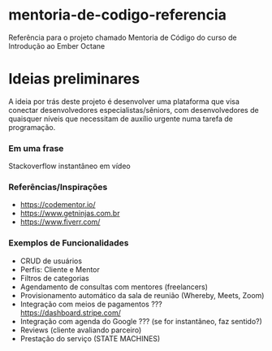 # mentoria-de-codigo-referencia
Referência para o projeto chamado Mentoria de Código do curso de Introdução ao Ember Octane

# Ideias preliminares
A ideia por trás deste projeto é desenvolver uma plataforma que visa conectar desenvolvedores especialistas/sêniors, com desenvolvedores de quaisquer níveis que necessitam de auxílio urgente numa tarefa de programação.

### Em uma frase
Stackoverflow instantâneo em vídeo 

### Referências/Inspirações
* https://codementor.io/
* https://www.getninjas.com.br
* https://www.fiverr.com/

### Exemplos de Funcionalidades
* CRUD de usuários
* Perfis: Cliente e Mentor
* Filtros de categorias
* Agendamento de consultas com mentores (freelancers)
* Provisionamento automático da sala de reunião (Whereby, Meets, Zoom)
* Integração com meios de pagamentos ??? https://dashboard.stripe.com/ 
* Integração com agenda do Google ??? (se for instantâneo, faz sentido?)
* Reviews (cliente avaliando parceiro)
* Prestação do serviço (STATE MACHINES)
